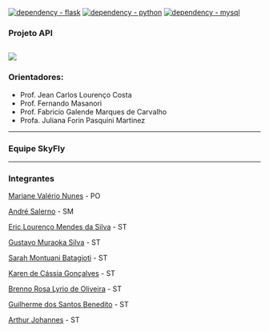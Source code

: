 [![dependency - flask](https://img.shields.io/badge/dependency-flask-blue?logo=flask&logoColor=white)](https://flask.palletsprojects.com/en/3.0.x/) [![dependency - python](https://img.shields.io/badge/dependency-python-blue?logo=python&logoColor=white)](https://www.python.org/) [![dependency - mysql](https://img.shields.io/badge/dependency-mysql-blue?logo=mysql&logoColor=white)](https://www.mysql.com/)

### **Projeto API**

![](./static/img/download1.jpg)
---

### Orientadores:

- Prof. Jean Carlos Lourenço Costa
- Prof. Fernando Masanori
- Prof. Fabricio Galende Marques de Carvalho
- Profa. Juliana Forin Pasquini Martinez

---

### Equipe SkyFly
---

### Integrantes

[Mariane Valério Nunes](https://github.com/Marianne10) - PO

[André Salerno](https://github.com/andresalerno) - SM

[Eric Lourenço Mendes da Silva](https://github.com/ericloumendes) - ST

[Gustavo Muraoka Silva](https://github.com/gustavomuraoka) - ST

[Sarah Montuani Batagioti](https://github.com/SarahBatagioti) - ST

[Karen de Cássia Gonçalves](https://github.com/karengoncalves8) - ST

[Brenno Rosa Lyrio de Oliveira](https://github.com/BrennoLyrio) - ST

[Guilherme dos Santos Benedito](https://github.com/gui-benedito) - ST

[Arthur Johannes]() - ST